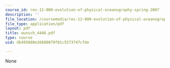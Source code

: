 ```yaml
---
course_id: res-12-000-evolution-of-physical-oceanography-spring-2007
description: ''
file_location: /coursemedia/res-12-000-evolution-of-physical-oceanography-spring-2007/db495080e26680079f81c5573747cfde_wunsch_4446.pdf
file_type: application/pdf
layout: pdf
title: wunsch_4446.pdf
type: course
uid: db495080e26680079f81c5573747cfde

---
```

None